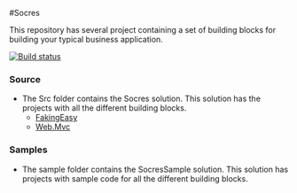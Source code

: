#Socres

This repository has several project containing a set of building blocks for building your typical business application.

[![Build status](https://ci.appveyor.com/api/projects/status/ek97x5yray3psxxj?svg=true)](https://ci.appveyor.com/project/Socres/socres)

### Source
- The Src folder contains the Socres solution. This solution has the projects with all the different building blocks.
	- [FakingEasy](src/Socres.FakingEasy/README.md)
	- [Web.Mvc](src/Socres.Web.Mvc/README.md)

### Samples
- The sample folder contains the SocresSample solution. This solution has projects with sample code for all the different building blocks.
